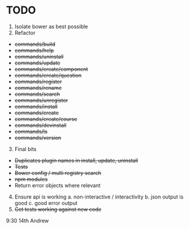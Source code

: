 # TODO

1. Isolate bower as best possible
2. Refactor
  * ~~commands/build~~
  * ~~commands/help~~
  * ~~commands/uninstall~~
  * ~~commands/update~~
  * ~~commands/create/component~~
  * ~~commands/create/question~~
  * ~~commands/register~~
  * ~~commands/rename~~
  * ~~commands/search~~
  * ~~commands/unregister~~
  * ~~commands/install~~
  * ~~commands/create~~
  * ~~commands/create/course~~
  * ~~commands/devinstall~~
  * ~~commands/ls~~
  * ~~commands/version~~
3. Final bits
  * ~~Duplicates plugin names in install, update, uninstall~~
  * ~~Tests~~
  * ~~Bower config / multi registry search~~
  * ~~npm modules~~
  * Return error objects where relevant
4. Ensure api is working
  a. non-interactive / interactivity
  b. json output is good
  c. good error output
5. ~~Get tests working against new code~~

9:30 14th Andrew
